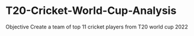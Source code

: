 # T20-Cricket-World-Cup-Analysis
Objective
Create a team of top 11 cricket players from T20 world cup 2022
